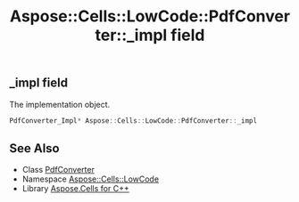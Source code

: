 ﻿---
title: Aspose::Cells::LowCode::PdfConverter::_impl field
linktitle: _impl
second_title: Aspose.Cells for C++ API Reference
description: 'Aspose::Cells::LowCode::PdfConverter::_impl field. The implementation object in C++.'
type: docs
weight: 700
url: /cpp/aspose.cells.lowcode/pdfconverter/_impl/
---
## _impl field


The implementation object.

```cpp
PdfConverter_Impl* Aspose::Cells::LowCode::PdfConverter::_impl
```

## See Also

* Class [PdfConverter](../)
* Namespace [Aspose::Cells::LowCode](../../)
* Library [Aspose.Cells for C++](../../../)
